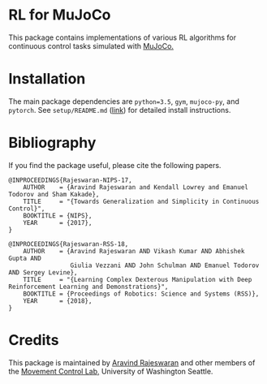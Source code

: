 # RL for MuJoCo

This package  contains implementations of various RL algorithms for continuous control tasks simulated with [MuJoCo.](http://www.mujoco.org/)

# Installation
The main package dependencies are `python=3.5`, `gym`, `mujoco-py`, and `pytorch`. See `setup/README.md` ([link](https://github.com/aravindr93/mjrl/tree/master/setup#installation)) for detailed install instructions.

# Bibliography
If you find the package useful, please cite the following papers.
```
@INPROCEEDINGS{Rajeswaran-NIPS-17,
    AUTHOR    = {Aravind Rajeswaran and Kendall Lowrey and Emanuel Todorov and Sham Kakade},
    TITLE     = "{Towards Generalization and Simplicity in Continuous Control}",
    BOOKTITLE = {NIPS},
    YEAR      = {2017},
}

@INPROCEEDINGS{Rajeswaran-RSS-18,
    AUTHOR    = {Aravind Rajeswaran AND Vikash Kumar AND Abhishek Gupta AND
                 Giulia Vezzani AND John Schulman AND Emanuel Todorov AND Sergey Levine},
    TITLE     = "{Learning Complex Dexterous Manipulation with Deep Reinforcement Learning and Demonstrations}",
    BOOKTITLE = {Proceedings of Robotics: Science and Systems (RSS)},
    YEAR      = {2018},
}
```

# Credits
This package is maintained by [Aravind Rajeswaran](http://homes.cs.washington.edu/~aravraj/) and other members of the [Movement Control Lab,](http://homes.cs.washington.edu/~todorov/) University of Washington Seattle.

